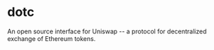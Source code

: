 # dotc
An open source interface for Uniswap -- a protocol for decentralized exchange of Ethereum tokens.
